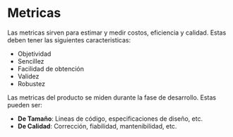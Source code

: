 # Metricas

Las metricas sirven para estimar y medir costos, eficiencia y calidad. Estas deben tener las siguientes caracteristicas:

- Objetividad
- Sencillez
- Facilidad de obtención
- Validez
- Robustez

Las metricas del producto se miden durante la fase de desarrollo. Estas pueden ser:

- **De Tamaño**: Lineas de código, especificaciones de diseño, etc.
- **De Calidad**: Corrección, fiabilidad, mantenibilidad, etc.